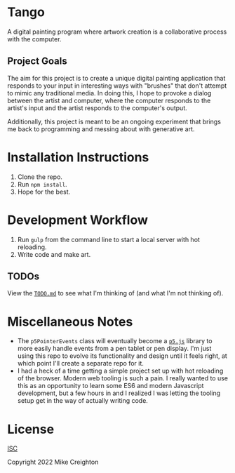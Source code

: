 # Tango

A digital painting program where artwork creation is a collaborative process with the computer.

## Project Goals

The aim for this project is to create a unique digital painting application that responds to your input in interesting ways with "brushes" that don't attempt to mimic any traditional media. In doing this, I hope to provoke a dialog between the artist and computer, where the computer responds to the artist's input and the artist responds to the computer's output.

Additionally, this project is meant to be an ongoing experiment that brings me back to programming and messing about with generative art.

# Installation Instructions

1. Clone the repo.
2. Run `npm install`.
3. Hope for the best.

# Development Workflow

1. Run `gulp` from the command line to start a local server with hot reloading.
2. Write code and make art.

## TODOs

View the [`TODO.md`](TODO.md) to see what I'm thinking of (and what I'm not thinking of).

# Miscellaneous Notes

- The `p5PointerEvents` class will eventually become a [`p5.js`](https://github.com/processing/p5.js) library to more easily handle events from a pen tablet or pen display. I'm just using this repo to evolve its functionality and design until it feels right, at which point I'll create a separate repo for it.
- I had a heck of a time getting a simple project set up with hot reloading of the browser. Modern web tooling is such a pain. I really wanted to use this as an opportunity to learn some ES6 and modern Javascript development, but a few hours in and I realized I was letting the tooling setup get in the way of actually writing code.

# License

[ISC](https://opensource.org/licenses/ISC)

Copyright 2022 Mike Creighton